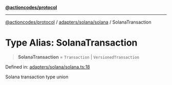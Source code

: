 [**@actioncodes/protocol**](../../../../README.md)

***

[@actioncodes/protocol](../../../../modules.md) / [adapters/solana/solana](../README.md) / SolanaTransaction

# Type Alias: SolanaTransaction

> **SolanaTransaction** = `Transaction` \| `VersionedTransaction`

Defined in: [adapters/solana/solana.ts:18](https://github.com/otaprotocol/actioncodes/blob/007a9e0d8a0303f8bd7d2ee1ee5ee3e0ff8d987c/src/adapters/solana/solana.ts#L18)

Solana transaction type union
